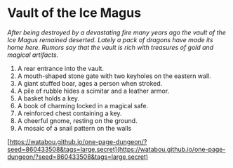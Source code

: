 # Vault of the Ice Magus

_After being destroyed by a devastating fire many years ago the vault of the Ice Magus remained deserted. Lately a pack of dragons have made its home here. Rumors say that the vault is rich with treasures of gold and magical artifacts._

1. A rear entrance into the vault.
2. A mouth-shaped stone gate with two keyholes on the eastern wall.
3. A giant stuffed boar, ages a person when stroked.
4. A pile of rubble hides a scimitar and a leather armor.
5. A basket holds a key.
6. A book of charming locked in a magical safe.
7. A reinforced chest containing a key.
8. A cheerful gnome, resting on the ground.
9. A mosaic of a snail pattern on the walls

[https://watabou.github.io/one-page-dungeon/?seed=860433508&tags=large,secret](https://watabou.github.io/one-page-dungeon/?seed=860433508&tags=large,secret)
